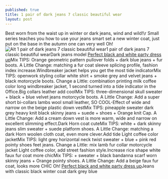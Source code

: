 ```yaml
---
published: true
title: 1 pair of dark jeans 7 classic beautiful wear
layout: post
---
```

Best worn from the waist up in winter or dark jeans, wind and wild!\r Small series teaches you how to use your jeans smart set a new winter coat, just put on the base in the autumn one can very well Oh!![Alt 1 pair of dark jeans 7 classic beautiful wear](https://c2.staticflickr.com/2/1634/24994501741_a7bd07b4fa_b.jpg)1 pair of dark jeans 7 classic beautiful wearDark jeans model [Perfect black and white party dress up](http://eastbuzz.github.io/2016/01/31/perfect-black-and-white-party-dress-up.html)Mix TIPS: Orange geometric pattern pullover folds + dark blue jeans + fur boots. A Little Change: matching a fur coat sleeve splicing profile, fashion index increase.Windbreaker jacket helps you get the most tide indicatorMix TIPS: openwork styling collar white shirt + smoke grey and velvet jeans + black motorcycle boots. Change a Little: combination printing milk coffee color long windbreaker jacket, 1 second turned into a tide indicator in the Office.Big collars leather add coolMix TIPS: three-dimensional skull sweater + black + blue velvet jeans motorcycle boots. A Little Change: Add a super short bi-collars lambs wool small leather, SO COOL-Effect of wide and narrow on the beige plastic down vestMix TIPS: pineapple sweater dark grey heavy knit black skinny jeans + suede + shoes + Orange knit Cap. A Little Change: Add a cream down vest is more warm, wide and narrow on excellent slimming effect.Dark Horn coat cuteMix TIPS: white + dark skinny jeans slim sweater + suede platform shoes. A Little Change: matching a dark Horn woolen cloth coat, even more clever.Add tide Light coffee color jacketMix TIPS: light grey horizontal neck twist sweater + blue + pink red pointy shoes feet jeans. Change a Little: mix lamb fur collar motorcycle jacket Light coffee color, add street fashion style.Increase rice shape white faux fur coat more chicMix TIPS: + sweater + black bandanna scarf worn skinny jeans + Orange pointy shoes. A Little Change: Add a beige faux fur coat, looks more CHIC Oh! [Perfect black and white party dress up](http://eastbuzz.github.io/2016/01/31/perfect-black-and-white-party-dress-up.html)Jeans with classic black winter coat dark grey blue